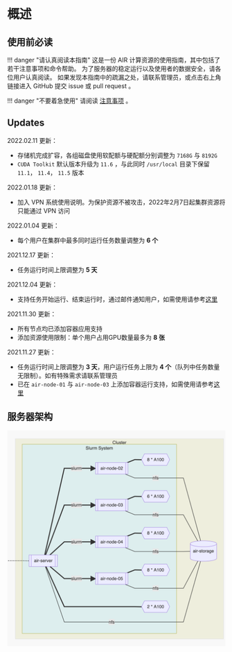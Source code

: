 # 概述

## 使用前必读

!!! danger "请认真阅读本指南"
    这是一份 AIR 计算资源的使用指南，其中包括了若干注意事项和命令帮助。
    为了服务器的稳定运行以及使用者的数据安全，请各位用户认真阅读。
    如果发现本指南中的疏漏之处，请联系管理员，或点击右上角链接进入 GitHub 提交 issue 或 pull request 。

!!! danger "不要着急使用"
    请阅读 [注意事项](https://co1lin.github.io/AIR-Server-Doc/basis/) 。

## Updates

2022.02.11 更新：

* 存储机完成扩容，各组磁盘使用软配额与硬配额分别调整为 `7168G` 与 `8192G`
* `CUDA Toolkit` 默认版本升级为 `11.6` ，与此同时 `/usr/local` 目录下保留 `11.1`， `11.4`， `11.5` 版本

2022.01.18 更新：

* 加入 VPN 系统使用说明。为保护资源不被攻击，2022年2月7日起集群资源将只能通过 VPN 访问

2022.01.04 更新：

* 每个用户在集群中最多同时运行任务数量调整为 **6 个**

2021.12.17 更新：

* 任务运行时间上限调整为 **5 天**

2021.12.04 更新：

* 支持任务开始运行、结束运行时，通过邮件通知用户，如需使用请参考[这里](https://co1lin.github.io/AIR-Server-Doc/gpu/#2-srun)

2021.11.30 更新：

* 所有节点均已添加容器应用支持
* 添加资源使用限制：单个用户占用GPU数量最多为 **8 张**

2021.11.27 更新：

* 任务运行时间上限调整为 **3 天**，用户运行任务上限为 **4 个**（队列中任务数量无限制）。如有特殊需求请联系管理员
* 已在 `air-node-01` 与 `air-node-03` 上添加容器运行支持，如需使用请参考[这里](https://co1lin.github.io/AIR-Server-Doc/enroot/)

## 服务器架构

![all](1.png)
